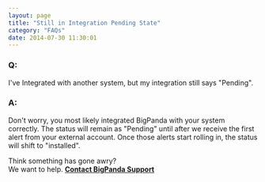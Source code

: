 ```yaml
---
layout: page
title: "Still in Integration Pending State"
category: "FAQs"
date: 2014-07-30 11:30:01
---
```


### Q: 
I've Integrated with another system, but my integration still says "Pending".


### A:  
Don't worry, you most likely integrated BigPanda with your system correctly. The status will remain as "Pending" until after we receive the first alert from your external account. Once those alerts start rolling in, the status will shift to "installed".  

Think something has gone awry?  
We want to help. [**Contact BigPanda Support**](mailto:support@bigpanda.io?Subject=Contacting%20you%20regarding%20BigPanda)


